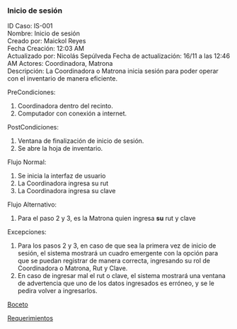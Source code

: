 ### Inicio de sesión

ID Caso: IS-001  
Nombre: Inicio de sesión  
Creado por: Maickol Reyes  
Fecha Creación: 12:03 AM  
Actualizado por: Nicolás Sepúlveda
Fecha de actualización: 16/11 a las 12:46 AM
Actores: Coordinadora, Matrona  
Descripción: La Coordinadora o Matrona inicia sesión para poder operar con el inventario de manera eficiente.  

PreCondiciones:
  1. Coordinadora dentro del recinto.
  2. Computador con conexión a internet.

PostCondiciones:
  1. Ventana de finalización de inicio de sesión.
  2. Se abre la hoja de inventario.

Flujo Normal:
  1. Se inicia la interfaz de usuario
  2. La Coordinadora ingresa su rut
  3. La Coordinadora ingresa su clave

Flujo Alternativo:
  1. Para el paso 2 y 3, es la Matrona quien ingresa **su** rut y clave

Excepciones:
  1. Para los pasos 2 y 3, en caso de que sea la primera vez de inicio de sesión, el sistema mostrará un cuadro emergente con la opción para que se puedan registrar de manera correcta, ingresando su rol de Coordinadora o Matrona, Rut y Clave.
  2. En caso de ingresar mal el rut o clave, el sistema mostrará una ventana de advertencia que uno de los datos ingresados es erróneo, y se le pedira volver a ingresarlos.

[Boceto](../img/bocetos/1_Boceto_Inicio_Sesion.jpg)

[Requerimientos](./Requerimientos.md)

